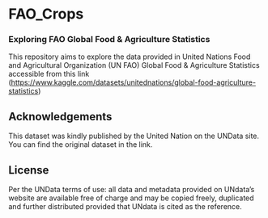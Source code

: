 # FAO_Crops
### Exploring FAO Global Food &amp; Agriculture Statistics

This repository aims to explore the data provided in United Nations Food and Agricultural Organization (UN FAO) Global Food & Agriculture Statistics accessible from this link (https://www.kaggle.com/datasets/unitednations/global-food-agriculture-statistics)

## Acknowledgements
This dataset was kindly published by the United Nation on the UNData site. You can find the original dataset in the link.

## License
Per the UNData terms of use: all data and metadata provided on UNdata’s website are available free of charge and may be copied freely, duplicated and further distributed provided that UNdata is cited as the reference.

